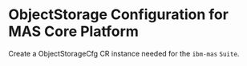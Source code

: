 ObjectStorage Configuration for MAS Core Platform
===============================================================================
Create a ObjectStorageCfg CR instance needed for the `ibm-mas` `Suite`.

